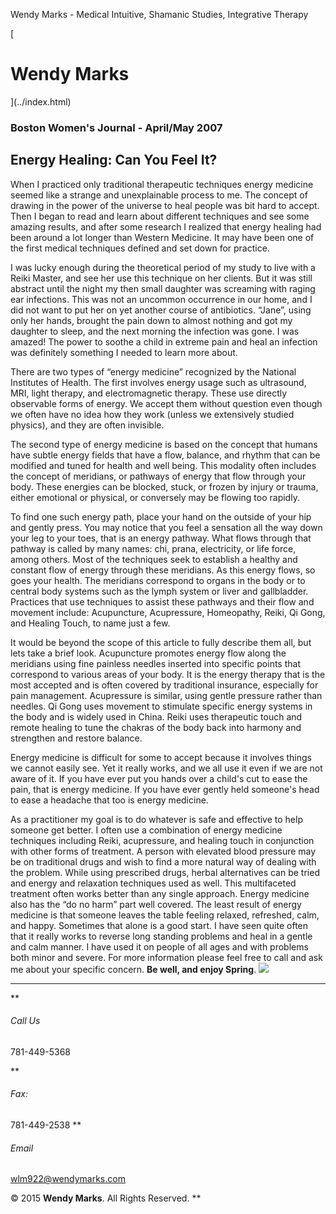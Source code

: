 Wendy Marks - Medical Intuitive, Shamanic Studies, Integrative Therapy  
   
 
 
[ 
# Wendy Marks
](../index.html)   
  

### Boston Women's Journal - April/May 2007
 

## Energy Healing: Can You Feel It?

When I practiced only traditional therapeutic techniques energy medicine seemed like a strange and unexplainable process to me. The concept of drawing in the power of the universe to heal people was bit hard to accept. Then I began to read and learn about different techniques and see some amazing results, and after some research I realized that energy healing had been around a lot longer than Western Medicine. It may have been one of the first medical techniques defined and set down for practice.

I was lucky enough during the theoretical period of my study to live with a Reiki Master, and see her use this technique on her clients. But it was still abstract until the night my then small daughter was screaming with raging ear infections. This was not an uncommon occurrence in our home, and I did not want to put her on yet another course of antibiotics. “Jane”, using only her hands, brought the pain down to almost nothing and got my daughter to sleep, and the next morning the infection was gone. I was amazed! The power to soothe a child in extreme pain and heal an infection was definitely something I needed to learn more about.

There are two types of “energy medicine” recognized by the National Institutes of Health. The first involves energy usage such as ultrasound, MRI, light therapy, and electromagnetic therapy. These use directly observable forms of energy. We accept them without question even though we often have no idea how they work (unless we extensively studied physics), and they are often invisible.

The second type of energy medicine is based on the concept that humans have subtle energy fields that have a flow, balance, and rhythm that can be modified and tuned for health and well being. This modality often includes the concept of meridians, or pathways of energy that flow through your body. These energies can be blocked, stuck, or frozen by injury or trauma, either emotional or physical, or conversely may be flowing too rapidly.

To find one such energy path, place your hand on the outside of your hip and gently press. You may notice that you feel a sensation all the way down your leg to your toes, that is an energy pathway. What flows through that pathway is called by many names: chi, prana, electricity, or life force, among others. Most of the techniques seek to establish a healthy and constant flow of energy through these meridians. As this energy flows, so goes your health. The meridians correspond to organs in the body or to central body systems such as the lymph system or liver and gallbladder. Practices that use techniques to assist these pathways and their flow and movement include: Acupuncture, Acupressure, Homeopathy, Reiki, Qi Gong, and Healing Touch, to name just a few.

It would be beyond the scope of this article to fully describe them all, but lets take a brief look. Acupuncture promotes energy flow along the meridians using fine painless needles inserted into specific points that correspond to various areas of your body. It is the energy therapy that is the most accepted and is often covered by traditional insurance, especially for pain management. Acupressure is similar, using gentle pressure rather than needles. Qi Gong uses movement to stimulate specific energy systems in the body and is widely used in China. Reiki uses therapeutic touch and remote healing to tune the chakras of the body back into harmony and strengthen and restore balance.

Energy medicine is difficult for some to accept because it involves things we cannot easily see. Yet it really works, and we all use it even if we are not aware of it. If you have ever put you hands over a child's cut to ease the pain, that is energy medicine. If you have ever gently held someone's head to ease a headache that too is energy medicine.

As a practitioner my goal is to do whatever is safe and effective to help someone get better. I often use a combination of energy medicine techniques including Reiki, acupressure, and healing touch in conjunction with other forms of treatment. A person with elevated blood pressure may be on traditional drugs and wish to find a more natural way of dealing with the problem. While using prescribed drugs, herbal alternatives can be tried and energy and relaxation techniques used as well. This multifaceted treatment often works better than any single approach. Energy medicine also has the “do no harm” part well covered. The least result of energy medicine is that someone leaves the table feeling relaxed, refreshed, calm, and happy. Sometimes that alone is a good start. I have seen quite often that it really works to reverse long standing problems and heal in a gentle and calm manner. I have used it on people of all ages and with problems both minor and severe. For more information please feel free to call and ask me about your specific concern. **Be well, and enjoy Spring**.
![](../img/wolflogo.png)
* * *
**
###### Call Us

781-449-5368  

**
###### Fax:

781-449-2538
**
###### Email

[wlm922@wendymarks.com](mailto:yourname@domain.com)
  
 

© 2015 **Wendy Marks**. All Rights Reserved.
   **